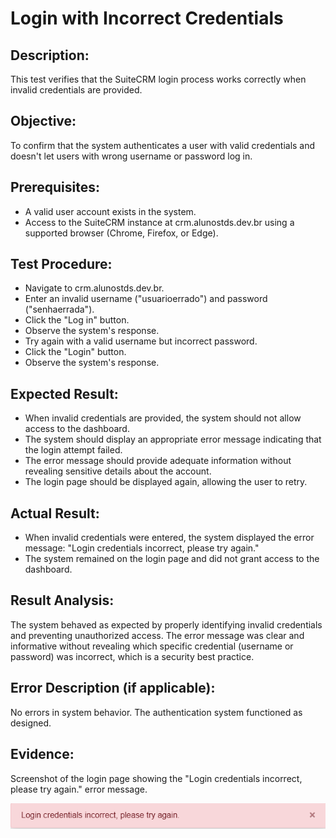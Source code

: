 # Login with Incorrect Credentials  
## Description: 
This test verifies that the SuiteCRM login process works correctly when invalid credentials are provided.

## Objective:
To confirm that the system authenticates a user with valid credentials and doesn't let users with wrong username or password log in.

## Prerequisites:
* A valid user account exists in the system.
* Access to the SuiteCRM instance at crm.alunostds.dev.br using a supported browser (Chrome, Firefox, or Edge).

## Test Procedure:
* Navigate to crm.alunostds.dev.br.
* Enter an invalid username ("usuarioerrado") and password ("senhaerrada").
* Click the "Log in" button.
* Observe the system's response.
* Try again with a valid username but incorrect password.
* Click the "Login" button.
* Observe the system's response.

## Expected Result:
* When invalid credentials are provided, the system should not allow access to the dashboard.
* The system should display an appropriate error message indicating that the login attempt failed.
* The error message should provide adequate information without revealing sensitive details about the account.
* The login page should be displayed again, allowing the user to retry.

## Actual Result:
* When invalid credentials were entered, the system displayed the error message: "Login credentials incorrect, please try again."
* The system remained on the login page and did not grant access to the dashboard.

## Result Analysis:
The system behaved as expected by properly identifying invalid credentials and preventing unauthorized access. The error message was clear and informative without revealing which specific credential (username or password) was incorrect, which is a security best practice.

## Error Description (if applicable):
No errors in system behavior. The authentication system functioned as designed.

## Evidence:
Screenshot of the login page showing the "Login credentials incorrect, please try again." error message.  


![LoginIncorreto](/images/testCase02/invalidLogin.png)
